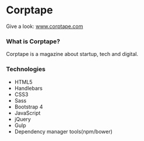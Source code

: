 # Corptape
Give a look: www.corptape.com

### What is Corptape?
Corptape is a magazine about startup, tech and digital.

### Technologies
* HTML5
* Handlebars
* CSS3
* Sass
* Bootstrap 4
* JavaScript
* jQuery
* Gulp
* Dependency manager tools(npm/bower)
